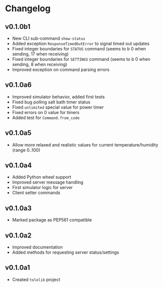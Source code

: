# Changelog

## v0.1.0b1

  * New CLI sub-command `show-status`
  * Added exception `ResponseTimedOutError` to signal timed out updates
  * Fixed integer boundaries for `STATUS` command (seems to b 0 when sending, 17 when receiving)
  * Fixed integer boundaries for `SETTINGS` command (seems to b 0 when sending, 8 when receiving)
  * Improved exception on command parsing errors

## v0.1.0a6

  * Improved simulator behavior, added first tests
  * Fixed bug polling salt bath timer status
  * Fixed `unlimited` special value for power timer
  * Fixed errors on 0 value for timers
  * Added test for `Command.from_code`

## v0.1.0a5

  * Allow more relaxed and realistic values for current temperature/humidity (range 0..100)

## v0.1.0a4

  * Added Python wheel support
  * Improved server message handling
  * First simulator logic for server
  * Client setter commands

## v0.1.0a3

  * Marked package as PEP561 compatible

## v0.1.0a2

  * Improved documentation
  * Added methods for requesting server status/settings

## v0.1.0a1

  * Created `tololib` project
